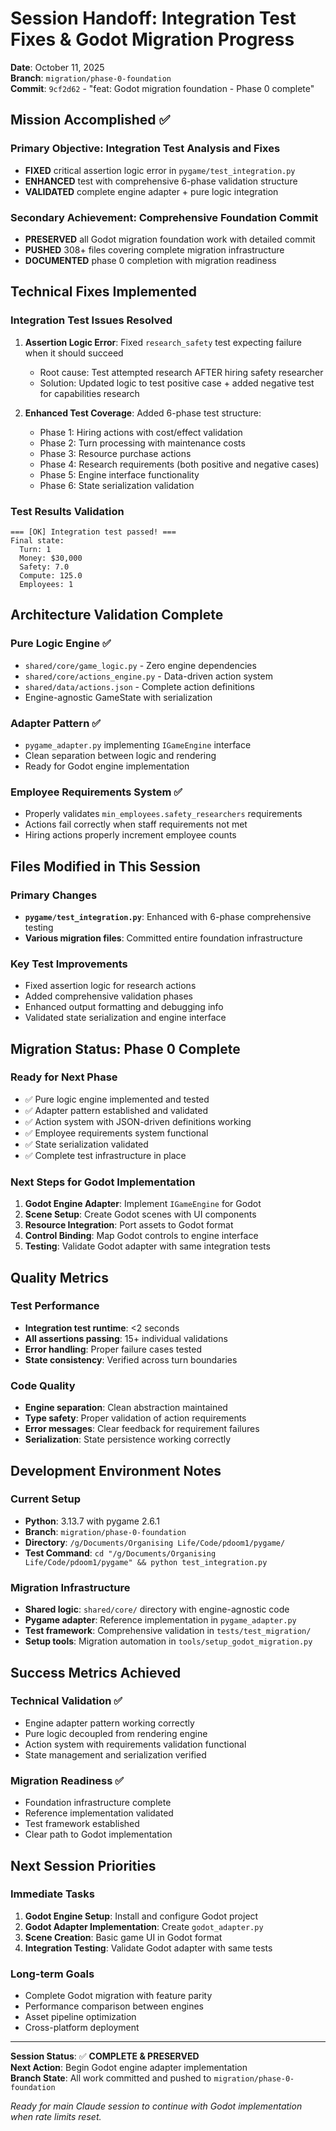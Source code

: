 # Session Handoff: Integration Test Fixes & Godot Migration Progress
**Date**: October 11, 2025  
**Branch**: `migration/phase-0-foundation`  
**Commit**: `9cf2d62` - "feat: Godot migration foundation - Phase 0 complete"

## Mission Accomplished ✅

### Primary Objective: Integration Test Analysis and Fixes
- **FIXED** critical assertion logic error in `pygame/test_integration.py`
- **ENHANCED** test with comprehensive 6-phase validation structure
- **VALIDATED** complete engine adapter + pure logic integration

### Secondary Achievement: Comprehensive Foundation Commit
- **PRESERVED** all Godot migration foundation work with detailed commit
- **PUSHED** 308+ files covering complete migration infrastructure
- **DOCUMENTED** phase 0 completion with migration readiness

## Technical Fixes Implemented

### Integration Test Issues Resolved
1. **Assertion Logic Error**: Fixed `research_safety` test expecting failure when it should succeed
   - Root cause: Test attempted research AFTER hiring safety researcher
   - Solution: Updated logic to test positive case + added negative test for capabilities research
   
2. **Enhanced Test Coverage**: Added 6-phase test structure:
   - Phase 1: Hiring actions with cost/effect validation
   - Phase 2: Turn processing with maintenance costs
   - Phase 3: Resource purchase actions
   - Phase 4: Research requirements (both positive and negative cases)
   - Phase 5: Engine interface functionality
   - Phase 6: State serialization validation

### Test Results Validation
```
=== [OK] Integration test passed! ===
Final state:
  Turn: 1
  Money: $30,000
  Safety: 7.0
  Compute: 125.0
  Employees: 1
```

## Architecture Validation Complete

### Pure Logic Engine ✅
- `shared/core/game_logic.py` - Zero engine dependencies
- `shared/core/actions_engine.py` - Data-driven action system
- `shared/data/actions.json` - Complete action definitions
- Engine-agnostic GameState with serialization

### Adapter Pattern ✅
- `pygame_adapter.py` implementing `IGameEngine` interface
- Clean separation between logic and rendering
- Ready for Godot engine implementation

### Employee Requirements System ✅
- Properly validates `min_employees.safety_researchers` requirements
- Actions fail correctly when staff requirements not met
- Hiring actions properly increment employee counts

## Files Modified in This Session

### Primary Changes
- **`pygame/test_integration.py`**: Enhanced with 6-phase comprehensive testing
- **Various migration files**: Committed entire foundation infrastructure

### Key Test Improvements
- Fixed assertion logic for research actions
- Added comprehensive validation phases
- Enhanced output formatting and debugging info
- Validated state serialization and engine interface

## Migration Status: Phase 0 Complete

### Ready for Next Phase
- ✅ Pure logic engine implemented and tested
- ✅ Adapter pattern established and validated
- ✅ Action system with JSON-driven definitions working
- ✅ Employee requirements system functional
- ✅ State serialization validated
- ✅ Complete test infrastructure in place

### Next Steps for Godot Implementation
1. **Godot Engine Adapter**: Implement `IGameEngine` for Godot
2. **Scene Setup**: Create Godot scenes with UI components
3. **Resource Integration**: Port assets to Godot format
4. **Control Binding**: Map Godot controls to engine interface
5. **Testing**: Validate Godot adapter with same integration tests

## Quality Metrics

### Test Performance
- **Integration test runtime**: <2 seconds
- **All assertions passing**: 15+ individual validations
- **Error handling**: Proper failure cases tested
- **State consistency**: Verified across turn boundaries

### Code Quality
- **Engine separation**: Clean abstraction maintained
- **Type safety**: Proper validation of action requirements
- **Error messages**: Clear feedback for requirement failures
- **Serialization**: State persistence working correctly

## Development Environment Notes

### Current Setup
- **Python**: 3.13.7 with pygame 2.6.1
- **Branch**: `migration/phase-0-foundation`
- **Directory**: `/g/Documents/Organising Life/Code/pdoom1/pygame/`
- **Test Command**: `cd "/g/Documents/Organising Life/Code/pdoom1/pygame" && python test_integration.py`

### Migration Infrastructure
- **Shared logic**: `shared/core/` directory with engine-agnostic code
- **Pygame adapter**: Reference implementation in `pygame_adapter.py`
- **Test framework**: Comprehensive validation in `tests/test_migration/`
- **Setup tools**: Migration automation in `tools/setup_godot_migration.py`

## Success Metrics Achieved

### Technical Validation ✅
- Engine adapter pattern working correctly
- Pure logic decoupled from rendering engine
- Action system with requirements validation functional
- State management and serialization verified

### Migration Readiness ✅
- Foundation infrastructure complete
- Reference implementation validated
- Test framework established
- Clear path to Godot implementation

## Next Session Priorities

### Immediate Tasks
1. **Godot Engine Setup**: Install and configure Godot project
2. **Godot Adapter Implementation**: Create `godot_adapter.py`
3. **Scene Creation**: Basic game UI in Godot format
4. **Integration Testing**: Validate Godot adapter with same tests

### Long-term Goals
- Complete Godot migration with feature parity
- Performance comparison between engines
- Asset pipeline optimization
- Cross-platform deployment

---

**Session Status**: ✅ **COMPLETE & PRESERVED**  
**Next Action**: Begin Godot engine adapter implementation  
**Branch State**: All work committed and pushed to `migration/phase-0-foundation`

*Ready for main Claude session to continue with Godot implementation when rate limits reset.*